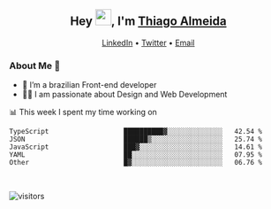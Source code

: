 

<h2 align="center">Hey <img src="https://github.com/TheDudeThatCode/TheDudeThatCode/blob/master/Assets/Hi.gif" width="29">, I'm <a href="https://www.linkedin.com/in/thiago-almeida-69785569/">Thiago Almeida</a></h2>
<p align="center">
  <a href="https://www.linkedin.com/in/thiago-almeida-69785569/">LinkedIn</a> •
  <a href="https://twitter.com/thiagoloal">Twitter</a> •
  <a href="mailto:thiagoloal@gmail.com">Email</a>
</p>

### About Me 🚀
- 🌱  I’m a brazilian Front-end developer</br>
- 👨‍💻  I am passionate about Design and Web Development</br>

<!-- ![Thiago Almeida github stats](https://github-readme-stats.vercel.app/api?username=thiagoloal&show_icons=true&hide_border=true)&nbsp;&nbsp; -->

📊 This week I spent my time working on
<!--START_SECTION:waka-->

```text
TypeScript                   ██████████▓░░░░░░░░░░░░░░   42.54 %
JSON                         ██████▒░░░░░░░░░░░░░░░░░░   25.74 %
JavaScript                   ███▓░░░░░░░░░░░░░░░░░░░░░   14.61 %
YAML                         ██░░░░░░░░░░░░░░░░░░░░░░░   07.95 %
Other                        █▓░░░░░░░░░░░░░░░░░░░░░░░   06.76 %
```

<!--END_SECTION:waka-->

<br />

![visitors](https://visitor-badge.laobi.icu/badge?page_id=thiagoloal.thiagoloal)
